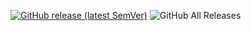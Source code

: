 [![GitHub release (latest SemVer)](https://img.shields.io/github/v/release/1C0D/duplicate-line-obsidian?style=for-the-badge&sort=semver)](https://github.com/JeppeKlitgaard/ObsidianTweaks/releases/latest)
![GitHub All Releases](https://img.shields.io/github/downloads/1C0D/duplicate-line-obsidian/total?style=for-the-badge)
